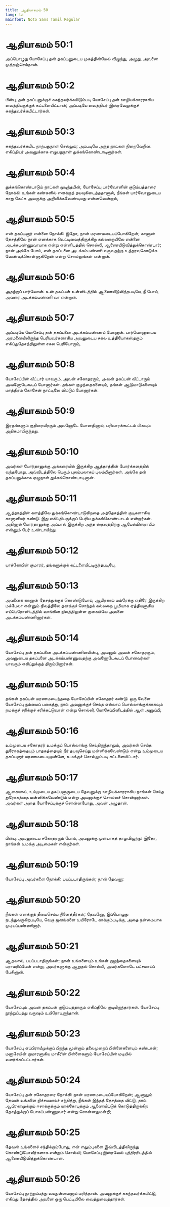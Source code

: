 ```yaml
---
title: ஆதியாகமம் 50
lang: ta
mainfont: Noto Sans Tamil Regular
---
```


# ஆதியாகமம் 50:1

அப்பொழுது யோசேப்பு தன் தகப்பனுடைய முகத்தின்மேல் விழுந்து, அழுது, அவனை முத்தஞ்செய்தான்.

# ஆதியாகமம் 50:2

பின்பு, தன் தகப்பனுக்குச் சுகந்தவர்க்கமிடும்படி யோசேப்பு தன் ஊழியக்காரராகிய வைத்தியருக்குக் கட்டளையிட்டான்; அப்படியே வைத்தியர் இஸ்ரவேலுக்குச் சுகந்தவர்க்கமிட்டார்கள்.

# ஆதியாகமம் 50:3

சுகந்தவர்க்கமிட நாற்பதுநாள் செல்லும்; அப்படியே அந்த நாட்கள் நிறைவேறின. எகிப்தியர் அவனுக்காக எழுபதுநாள் துக்கங்கொண்டாடினார்கள்.

# ஆதியாகமம் 50:4

துக்கங்கொண்டாடும் நாட்கள் முடிந்தபின், யோசேப்பு பார்வோனின் குடும்பத்தாரை நோக்கி: உங்கள் கண்களில் எனக்குத் தயவுகிடைத்ததானால், நீங்கள் பார்வோனுடைய காது கேட்க அவருக்கு அறிவிக்கவேண்டியது என்னவென்றால்,

# ஆதியாகமம் 50:5

என் தகப்பனார் என்னை நோக்கி: இதோ, நான் மரணமடையப்போகிறேன்; கானான் தேசத்திலே நான் எனக்காக வெட்டிவைத்திருக்கிற கல்லறையிலே என்னை அடக்கபண்ணுவாயாக என்று என்னிடத்தில் சொல்லி, ஆணையிடுவித்துக்கொண்டார்; நான் அங்கே போய், என் தகப்பனை அடக்கம்பண்ணி வருவதற்கு உத்தரவுகொடுக்க வேண்டிக்கொள்ளுகிறேன் என்று சொல்லுங்கள் என்றான்.

# ஆதியாகமம் 50:6

அதற்குப் பார்வோன்: உன் தகப்பன் உன்னிடத்தில் ஆணையிடுவித்தபடியே, நீ போய், அவரை அடக்கம்பண்ணி வா என்றான்.

# ஆதியாகமம் 50:7

அப்படியே யோசேப்பு தன் தகப்பனை அடக்கம்பண்ணப் போனான். பார்வோனுடைய அரமனையிலிருந்த பெரியவர்களாகிய அவனுடைய சகல உத்தியோகஸ்தரும் எகிப்துதேசத்திலுள்ள சகல பெரியோரும்,

# ஆதியாகமம் 50:8

யோசேப்பின் வீட்டார் யாவரும், அவன் சகோதரரும், அவன் தகப்பன் வீட்டாரும் அவனோடேகூடப் போனார்கள். தங்கள் குழந்தைகளையும், தங்கள் ஆடுமாடுகளையும் மாத்திரம் கோசேன் நாட்டிலே விட்டுப் போனார்கள்.

# ஆதியாகமம் 50:9

இரதங்களும் குதிரைவீரரும் அவனோடே போனதினால், பரிவாரக்கூட்டம் மிகவும் அதிகமாயிருந்தது.

# ஆதியாகமம் 50:10

அவர்கள் யோர்தானுக்கு அக்கரையில் இருக்கிற ஆத்தாத்தின் போர்க்களத்தில் வந்தபோது, அவ்விடத்திலே பெரும் புலம்பலாகப் புலம்பினார்கள். அங்கே தன் தகப்பனுக்காக ஏழுநாள் துக்கங்கொண்டாடினான்.

# ஆதியாகமம் 50:11

ஆத்தாத்தின் களத்திலே துக்கங்கொண்டாடுகிறதை அத்தேசத்தின் குடிகளாகிய கானானியர் கண்டு: இது எகிப்தியருக்குப் பெரிய துக்கங்கொண்டாடல் என்றார்கள். அதினால் யோர்தானுக்கு அப்பால் இருக்கிற அந்த ஸ்தலத்திற்கு ஆபேல்மிஸ்ராயீம் என்னும் பேர் உண்டாயிற்று.

# ஆதியாகமம் 50:12

யாக்கோபின் குமாரர், தங்களுக்குக் கட்டளையிட்டிருந்தபடியே,

# ஆதியாகமம் 50:13

அவனைக் கானான் தேசத்துக்குக் கொண்டுபோய், ஆபிரகாம் மம்ரேக்கு எதிரே இருக்கிற மக்பேலா என்னும் நிலத்திலே தனக்குச் சொந்தக் கல்லறை பூமியாக ஏத்தியனாகிய எப்பெரோனிடத்தில் வாங்கின நிலத்திலுள்ள குகையிலே அவனை அடக்கம்பண்ணினார்கள்.

# ஆதியாகமம் 50:14

யோசேப்பு தன் தகப்பனை அடக்கம்பண்ணினபின்பு, அவனும் அவன் சகோதரரும், அவனுடைய தகப்பனை அடக்கம்பண்ணுவதற்கு அவனோடேகூடப் போனவர்கள் யாவரும் எகிப்துக்குத் திரும்பினார்கள்.

# ஆதியாகமம் 50:15

தங்கள் தகப்பன் மரணமடைந்ததை யோசேப்பின் சகோதரர் கண்டு: ஒரு வேளை யோசேப்பு நம்மைப் பகைத்து, நாம் அவனுக்குச் செய்த எல்லாப் பொல்லாங்குக்காகவும் நமக்குச் சரிக்குச் சரிக்கட்டுவான் என்று சொல்லி, யோசேப்பினிடத்தில் ஆள் அனுப்பி,

# ஆதியாகமம் 50:16

உம்முடைய சகோதரர் உமக்குப் பொல்லாங்கு செய்திருந்தாலும், அவர்கள் செய்த துரோகத்தையும் பாதகத்தையும் நீர் தயவுசெய்து மன்னிக்கவேண்டும் என்று உம்முடைய தகப்பனார் மரணமடையுமுன்னே, உமக்குச் சொல்லும்படி கட்டளையிட்டார்.

# ஆதியாகமம் 50:17

ஆகையால், உம்முடைய தகப்பனாருடைய தேவனுக்கு ஊழியக்காரராகிய நாங்கள் செய்த துரோகத்தை மன்னிக்கவேண்டும் என்று அவனுக்குச் சொல்லச் சொன்னார்கள். அவர்கள் அதை யோசேப்புக்குச் சொன்னபோது, அவன் அழுதான்.

# ஆதியாகமம் 50:18

பின்பு, அவனுடைய சகோதரரும் போய், அவனுக்கு முன்பாகத் தாழவிழுந்து: இதோ, நாங்கள் உமக்கு அடிமைகள் என்றார்கள்.

# ஆதியாகமம் 50:19

யோசேப்பு அவர்களை நோக்கி: பயப்படாதிருங்கள்; நான் தேவனா;

# ஆதியாகமம் 50:20

நீங்கள் எனக்குத் தீமைசெய்ய நினைத்தீர்கள்; தேவனோ, இப்பொழுது நடந்துவருகிறபடியே, வெகு ஜனங்களை உயிரோடே காக்கும்படிக்கு, அதை நன்மையாக முடியப்பண்ணினார்.

# ஆதியாகமம் 50:21

ஆதலால், பயப்படாதிருங்கள்; நான் உங்களையும் உங்கள் குழந்தைகளையும் பராமரிப்பேன் என்று, அவர்களுக்கு ஆறுதல் சொல்லி, அவர்களோடே பட்சமாய்ப் பேசினான்.

# ஆதியாகமம் 50:22

யோசேப்பும் அவன் தகப்பன் குடும்பத்தாரும் எகிப்திலே குடியிருந்தார்கள். யோசேப்பு நூற்றுப்பத்து வருஷம் உயிரோடிருந்தான்.

# ஆதியாகமம் 50:23

யோசேப்பு எப்பிராயீமுக்குப் பிறந்த மூன்றாம் தலைமுறைப் பிள்ளைகளையும் கண்டான்; மனாசேயின் குமாரனாகிய மாகீரின் பிள்ளைகளும் யோசேப்பின் மடியில் வளர்க்கப்பட்டார்கள்.

# ஆதியாகமம் 50:24

யோசேப்பு தன் சகோதரரை நோக்கி: நான் மரணமடையப்போகிறேன்; ஆனாலும் தேவன் உங்களை நிச்சயமாய்ச் சந்தித்து, நீங்கள் இந்தத் தேசத்தை விட்டு, தாம் ஆபிரகாமுக்கும் ஈசாக்குக்கும் யாக்கோபுக்கும் ஆணையிட்டுக் கொடுத்திருக்கிற தேசத்துக்குப் போகப்பண்ணுவார் என்று சொன்னதுமன்றி;

# ஆதியாகமம் 50:25

தேவன் உங்களைச் சந்திக்கும்போது, என் எலும்புகளை இவ்விடத்திலிருந்து கொண்டுபோவீர்களாக என்றும் சொல்லி; யோசேப்பு இஸ்ரவேல் புத்திரரிடத்தில் ஆணையிடுவித்துக்கொண்டான்.

# ஆதியாகமம் 50:26

யோசேப்பு நூற்றுப்பத்து வயதுள்ளவனாய் மரித்தான். அவனுக்குச் சுகந்தவர்க்கமிட்டு, எகிப்து தேசத்தில் அவனை ஒரு பெட்டியிலே வைத்துவைத்தார்கள்.

